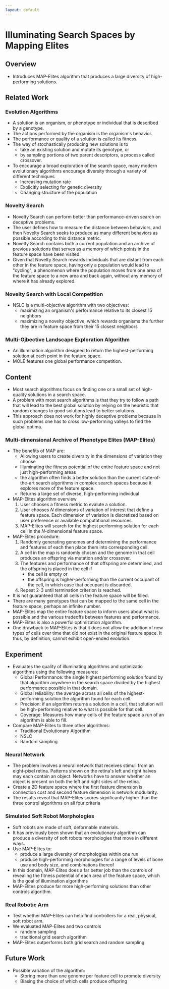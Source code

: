 ```yaml
---
layout: default
---
```

# Illuminating Search Spaces by Mapping Elites

## Overview
* Introduces MAP-Elites algorithm that produces a large diversity of high-performing solutions.

## Related Work

### Evolution Algorithms
* A solution is an organism, or phenotype or individual that is described by a genotype.
* The actions performed by the organism is the organism's behavior.
* The performance or quality of a solution is called its fitness.
* The way of stochastically producing new solutions is to
	- take an existing solution and mutate its genotype, or
	- by sampling portions of two parent descriptors, a process called crossover.
* To encourage a broad exploration of the search space, many modern evolutionary algorithms encourage diversity through a variety of different techniques
	- Increasing mutation rate
	- Explicitly selecting for genetic diversity
	- Changing structure of the population

### Novelty Search
* Novelty Search can perform better than performance-driven search on deceptive problems.
* The user defines how to measure the distance between behaviors, and then Novelty Search seeks to produce as many different behaviors as possible according to this distance metric.
* Novelty Search contains both a current population and an archive of previous solutions that serves as a memory of which points in the feature space have been visited.
* Given that Novelty Search rewards individuals that are distant from each other in the feature space, having only a population would lead to "cycling", a phenomenon where the population moves from one area of the feature space to a new area and back again, without any memory of where it has already explored.

### Novelty Search with Local Competition
* NSLC is a multi-objective algorithm with two objectives:
	- maximizing an organism's performance relative to its closest 15 neighbors
	- maximizing a novelty objective, which rewards organisms the further they are in feature space from their 15 closest neighbors

### Multi-Ojbective Landscape Exploration Algorithm
* An illumination algorithm designed to return the highest-performing solution at each point in the feature space. 
* MOLE features one global performance competition.

## Content
* Most search algorithms focus on finding one or a small set of high-quality solutions in a search space.
* A problem with most search algorithms is that they try to follow a path that will lead to the best global solution by relying on the heuristic that
random changes to good solutions lead to better solutions. 
* This approach does not work for highly deceptive problems because in such problems one has to cross low-performing valleys to find the global optima.

### Multi-dimensional Archive of Phenotype Elites (MAP-Elites)
* The benefits of MAP are:
	- Allowing users to create diversity in the dimensions of variation they choose
	- Illuminating the fitness potential of the entire feature space and not just high-performing areas
	- the algorithm often finds a better solution than the current state-of-the-art search algorithms in complex search spaces because it explores more of the feature space.
	- Returns a large set of diverse, high-performing individual
* MAP-Elites algorithm overview
	1. User chooses a fitness metric to evalute a solution.
	2. User chooses $N$ dimensions of variation of interest that define a feature space. Each dimension of variation is discretized based on user preference or available computational resources.
	3. MAP-Elites will search for the highest performing solution for each cell in the $N$-dimensional feature space.
* MAP-Elites procedure:
	1. Randomly generating genomes and determining the performance and features of each then place them into corresponding cell.
	2. A cell in the map is randomly chosen and the genome in that cell produces an offspring via mutation and/or crossover.
	3. The features and performance of that offspring are determined, and the offspring is placed in the cell if 
		- the cell is empty or 
		- the offspring is higher-performing than the current occupant of the cell, in which case that occupant is discarded.
	4. Repeat 2-3 until termination criterion is reached.
* It is not guaranteed that all cells in the feature space will be filled.
* There are many genotypes that can be mapped to the same cell in the feature space, perhaps an infinite number.
* MAP-Elites map the entire feature space to inform users about what is possible and the various tradeoffs between features and performance.
* MAP-Elites is also a powerful optimization algorithm.
* One drawback to MAP-Elites is that it does not allow the addition of new types of cells over time that did not exist in the original feature space. It thus, by definition, cannot exhibit open-ended evolution.


## Experiment
* Evaluates the quality of illuminating algorithms and optimizatio algorithms using the following measures:
	- Global Performance: the single highest performing solution found by that algorithm anywhere in the search space divided by the highest performance possible in that domain.
	- Global reliability: the average across all cells of the highest-performing solution the algorithm found for each cell.
	- Precision: if an algorithm returns a solution in a cell, that solution will be high-performing relative to what is possible for that cell.
	- Coverage: Measures how many cells of the feature space a run of an algorithm is able to fill.
* Compare MAP-Elites to three other algorithms:
	- Traditional Evolutionary Algorithm
	- NSLC
	- Random sampling 

### Neural Network
* The problem involves a neural network that receives stimuli from an eight-pixel retina. Patterns shown on the retina's left and
right halves may each contain an object. Networks have to answer whether an object is present on both the left and right sides of the retina.
* Create a 2D feature space where the first feature dimension is connection cost and second feature dimension is network modularity.
* The results reveal that MAP-Elites scores significantly higher than the three control algorithms on all four criteria 

### Simulated Soft Robot Morphologies
* Soft robots are made of soft, deformable materials.
* It has previously been shown that an evolutionary algorithm can produce a diversity of soft robots morphologies that move in different ways.
* Use MAP-Elites to:
	- produce a large diversity of morphologies within one run 
	- produce high-performing morphologies for a range of levels of bone use and body size, and combinations thereof
* In this domain, MAP-Elites does a far better job than the controls of revealing the fitness potential of each area of the feature space, which is the goal of illumination algorithms
* MAP-Elites produce far more high-performing solutions than other controls algorithm.

### Real Robotic Arm
* Test whether MAP-Elites can help find controllers for a real, physical, soft robot arm.
* We evaluated MAP-Elites and two controls
	- random sampling
	- traditional grid search algorithm
* MAP-Elites outperforms both grid search and random sampling.

## Future Work
* Possible variation of the algorithm:
	- Storing more than one genome per feature cell to promote diversity
	- Biasing the choice of which cells produce offspring



